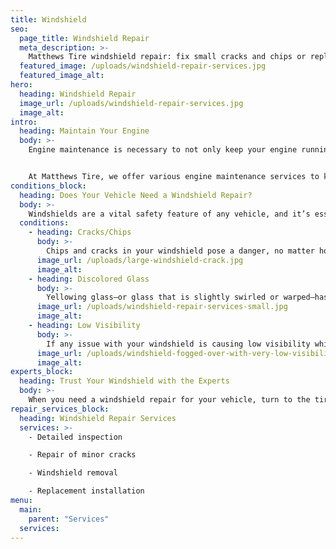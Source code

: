 ```yaml
---
title: Windshield
seo:
  page_title: Windshield Repair
  meta_description: >-
    Matthews Tire windshield repair: fix small cracks and chips or replace your entire windshield.
  featured_image: /uploads/windshield-repair-services.jpg
  featured_image_alt:
hero:
  heading: Windshield Repair
  image_url: /uploads/windshield-repair-services.jpg
  image_alt:
intro:
  heading: Maintain Your Engine
  body: >-
    Engine maintenance is necessary to not only keep your engine running efficiently and safely, but also to improve the overall performance and longevity of your vehicle. Keeping up with a proper engine maintenance routine may seem like a daunting task, but you’ll save yourself a lot of headaches and money by avoiding engine failure. 


    At Matthews Tire, we offer various engine maintenance services to keep your vehicle in the best condition possible, including oil changes, full engine inspections and more.
conditions_block:
  heading: Does Your Vehicle Need a Windshield Repair?
  body: >-
    Windshields are a vital safety feature of any vehicle, and it’s essential to your safety that you get it repaired or replaced when necessary. If you notice any of these common signs of windshield damage, schedule your repair service with Matthews Tire and our expert mechanics will get you rolling in no time.
  conditions:
    - heading: Cracks/Chips
      body: >-
        Chips and cracks in your windshield pose a danger, no matter how large they are. Luckily, if they are small enough, Matthews Tire technicians can complete minor repairs to ensure your safety. However, large cracks or chips will require a full windshield replacement, which can also be completed at any of our locations.
      image_url: /uploads/large-windshield-crack.jpg
      image_alt:
    - heading: Discolored Glass
      body: >-
        Yellowing glass—or glass that is slightly swirled or warped—has become damaged, usually over a long period of time exposed to the sun and other elements. This can be a sign that your windshield is no longer safe and in need of a replacement.
      image_url: /uploads/windshield-repair-services-small.jpg
      image_alt:
    - heading: Low Visibility
      body: >-
        If any issue with your windshield is causing low visibility while driving, bring your car in for an inspection and repair as soon as possible. This is extremely important, as anything getting in the way of your visibility can pose a great threat to yourself and other drivers on the road.
      image_url: /uploads/windshield-fogged-over-with-very-low-visibility.jpg
      image_alt:
experts_block:
  heading: Trust Your Windshield with the Experts
  body: >-
    When you need a windshield repair for your vehicle, turn to the tire experts at Matthews Tire. Our ASE master certified technicians have the expertise and dealer-quality tools necessary to repair or replace your windshield.
repair_services_block:
  heading: Windshield Repair Services
  services: >-
    - Detailed inspection

    - Repair of minor cracks

    - Windshield removal

    - Replacement installation
menu:
  main:
    parent: "Services"
  services:
---
```

